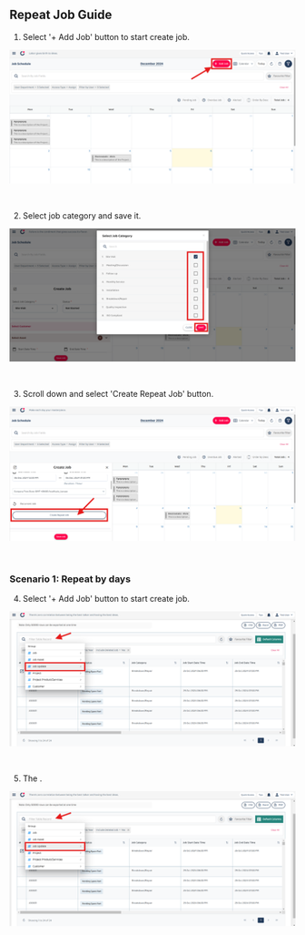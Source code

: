 ## Repeat Job Guide

1) Select '+ Add Job' button to start create job. <br>
<p align="center">
         <img src="img2/Repeat_Job_Step_1.png" alt="Repeat Job Guide">
</p><br>

2) Select job category and save it. <br>
<p align="center">
         <img src="img2/Repeat_Job_Step_2.png" alt="Repeat Job Guide">
</p><br>

3) Scroll down and select 'Create Repeat Job' button. <br>
<p align="center">
         <img src="img2/Repeat_Job_Step_3.png" alt="Repeat Job Guide">
</p><br>

### Scenario 1: Repeat by days
4) Select '+ Add Job' button to start create job. <br>
<p align="center">
         <img src="img2/Repeat_Job_Step_4.png" alt="Repeat Job Guide">
</p><br>

5) The . <br>
<p align="center">
         <img src="img2/Repeat_Job_Step_4.png" alt="Repeat Job Guide">
</p><br>
